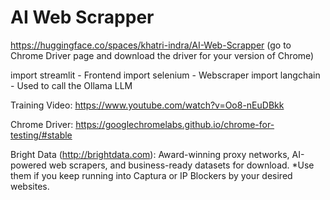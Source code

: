 AI Web Scrapper
================
https://huggingface.co/spaces/khatri-indra/AI-Web-Scrapper 
(go to Chrome Driver page and download the driver for your version of Chrome)

import streamlit - Frontend
import selenium - Webscraper
import langchain - Used to call the Ollama LLM

Training Video:
https://www.youtube.com/watch?v=Oo8-nEuDBkk

Chrome Driver:
https://googlechromelabs.github.io/chrome-for-testing/#stable 

Bright Data (http://brightdata.com):
 Award-winning proxy networks, AI-powered web scrapers, and business-ready datasets for download.
 *Use them if you keep running into Captura or IP Blockers by your desired websites.
